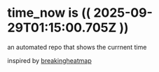 # time_now is (( 2025-09-29T01:15:00.705Z ))

an automated repo that shows the currnent time

inspired by [breakingheatmap](https://github.com/breakingheatmap/breakingheatmap)